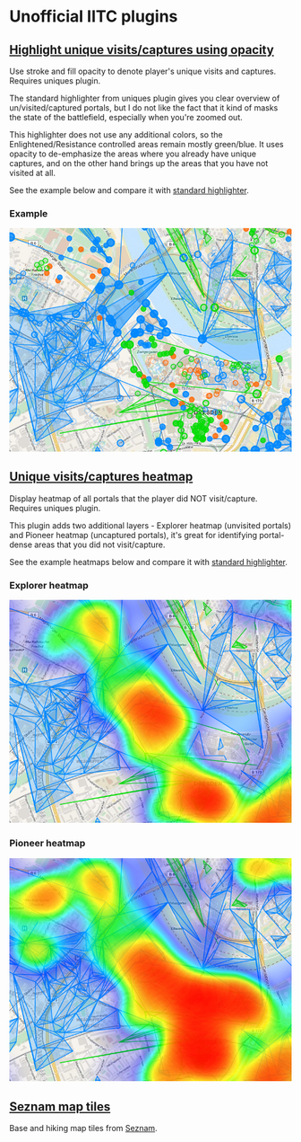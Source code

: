 # Unofficial IITC plugins


## [Highlight unique visits/captures using opacity](https://raw.githubusercontent.com/xificurk/iitc-plugins/master/dist/portal-highlighter-uniques-opacity.user.js)

Use stroke and fill opacity to denote player's unique visits and captures. Requires uniques plugin.

The standard highlighter from uniques plugin gives you clear overview of un/visited/captured portals, but I do not like the fact that it kind of masks the state of the battlefield, especially when you're zoomed out.

This highlighter does not use any additional colors, so the Enlightened/Resistance controlled areas remain mostly green/blue. It uses opacity to de-emphasize the areas where you already have unique captures, and on the other hand brings up the areas that you have not visited at all.

See the example below and compare it with [standard highlighter](images/uniques.png?raw=true).

### Example

![Uniques opacity plugin highlighting](images/portal-highlighter-uniques-opacity.png?raw=true "Uniques opacity plugin highlighting")


## [Unique visits/captures heatmap](https://raw.githubusercontent.com/xificurk/iitc-plugins/master/dist/uniques-heatmap.user.js)

Display heatmap of all portals that the player did NOT visit/capture. Requires uniques plugin.

This plugin adds two additional layers - Explorer heatmap (unvisited portals) and Pioneer heatmap (uncaptured portals), it's great for identifying portal-dense areas that you did not visit/capture.

See the example heatmaps below and compare it with [standard highlighter](images/uniques.png?raw=true).

### Explorer heatmap

![Explorer heatmap](images/uniques-heatmap-explorer.png?raw=true "Explorer heatmap")

### Pioneer heatmap

![Pioneer heatmap](images/uniques-heatmap-pioneer.png?raw=true "Pioneer heatmap")


## [Seznam map tiles](https://raw.githubusercontent.com/xificurk/iitc-plugins/master/dist/basemap-seznam.user.js)

Base and hiking map tiles from [Seznam](http://mapy.cz).

